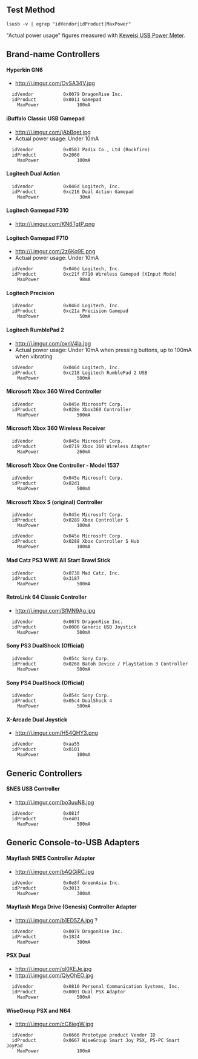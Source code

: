 ## Test Method

~~~
lsusb -v | egrep "idVendor|idProduct|MaxPower"
~~~

"Actual power usage" figures measured with [Keweisi USB Power Meter](http://i.imgur.com/Q1s0lv5.jpg).

## Brand-name Controllers

#### Hyperkin GN6

* http://i.imgur.com/OvSA34V.jpg

~~~
  idVendor           0x0079 DragonRise Inc.
  idProduct          0x0011 Gamepad
    MaxPower              100mA
~~~

#### iBuffalo Classic USB Gamepad

* http://i.imgur.com/jAbBqet.jpg
* Actual power usage: Under 10mA

~~~
  idVendor           0x0583 Padix Co., Ltd (Rockfire)
  idProduct          0x2060 
    MaxPower              100mA
~~~

#### Logitech Dual Action

~~~
  idVendor           0x046d Logitech, Inc.
  idProduct          0xc216 Dual Action Gamepad
    MaxPower               30mA
~~~

#### Logitech Gamepad F310

* http://i.imgur.com/KN6TgtP.png

#### Logitech Gamepad F710

* http://i.imgur.com/2z6Kq9E.png
* Actual power usage: Under 10mA

~~~
  idVendor           0x046d Logitech, Inc.
  idProduct          0xc21f F710 Wireless Gamepad [XInput Mode]
    MaxPower               98mA
~~~

#### Logitech Precision

~~~
  idVendor           0x046d Logitech, Inc.
  idProduct          0xc21a Precision Gamepad
    MaxPower               50mA
~~~

#### Logitech RumblePad 2

* http://i.imgur.com/oxnV4la.jpg
* Actual power usage: Under 10mA when pressing buttons, up to 100mA when vibrating

~~~
  idVendor           0x046d Logitech, Inc.
  idProduct          0xc218 Logitech RumblePad 2 USB
    MaxPower              500mA
~~~

#### Microsoft Xbox 360 Wired Controller

~~~
  idVendor           0x045e Microsoft Corp.
  idProduct          0x028e Xbox360 Controller
    MaxPower              500mA
~~~

#### Microsoft Xbox 360 Wireless Receiver

~~~
  idVendor           0x045e Microsoft Corp.
  idProduct          0x0719 Xbox 360 Wireless Adapter
    MaxPower              260mA
~~~

#### Microsoft Xbox One Controller - Model 1537

~~~
  idVendor           0x045e Microsoft Corp.
  idProduct          0x02d1
    MaxPower              500mA
~~~~


#### Microsoft Xbox S (original) Controller

~~~
  idVendor           0x045e Microsoft Corp.
  idProduct          0x0289 Xbox Controller S
    MaxPower              100mA

  idVendor           0x045e Microsoft Corp.
  idProduct          0x0288 Xbox Controller S Hub
    MaxPower              100mA
~~~

#### Mad Catz PS3 WWE All Start Brawl Stick

~~~
  idVendor           0x0738 Mad Catz, Inc.
  idProduct          0x3187 
    MaxPower              500mA
~~~

#### RetroLink 64 Classic Controller

* http://i.imgur.com/SfMN9Ag.jpg

~~~
  idVendor           0x0079 DragonRise Inc.
  idProduct          0x0006 Generic USB Joystick
    MaxPower              500mA
~~~

#### Sony PS3 DualShock (Official)

~~~
  idVendor           0x054c Sony Corp.
  idProduct          0x0268 Batoh Device / PlayStation 3 Controller
    MaxPower              500mA
~~~

#### Sony PS4 DualShock (Official)

~~~
  idVendor           0x054c Sony Corp.
  idProduct          0x05c4 DualShock 4
    MaxPower              500mA
~~~

#### X-Arcade Dual Joystick

* http://i.imgur.com/H54QHY3.png

~~~
  idVendor           0xaa55
  idProduct          0x0101
    MaxPower              100mA
~~~

## Generic Controllers

#### SNES USB Controller

* http://i.imgur.com/bo3uuN8.jpg

~~~
  idVendor           0x081f 
  idProduct          0xe401 
    MaxPower              500mA
~~~

## Generic Console-to-USB Adapters

#### Mayflash SNES Controller Adapter

* http://i.imgur.com/bAQGiRC.jpg

~~~
  idVendor           0x0e8f GreenAsia Inc.
  idProduct          0x3013
    MaxPower              300mA
~~~

#### Mayflash Mega Drive (Genesis) Controller Adapter

* http://i.imgur.com/b1ED5ZA.jpg ?

~~~
  idVendor           0x0079 DragonRise Inc.
  idProduct          0x1824
    MaxPower              300mA
~~~

#### PSX Dual

* http://i.imgur.com/ql0XEJe.jpg
* http://i.imgur.com/QiyOhEO.jpg

~~~
  idVendor           0x0810 Personal Communication Systems, Inc.
  idProduct          0x0001 Dual PSX Adaptor
    MaxPower              500mA
~~~

#### WiseGroup PSX and N64

* http://i.imgur.com/cC8iegW.jpg

~~~
  idVendor           0x6666 Prototype product Vendor ID
  idProduct          0x0667 WiseGroup Smart Joy PSX, PS-PC Smart JoyPad
    MaxPower              100mA
~~~